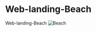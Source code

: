 # Web-landing-Beach
Web-landing-Beach
![Beach](https://user-images.githubusercontent.com/118556086/208982212-0e3c8a38-6192-419f-be1f-b251d488d0f9.png)
